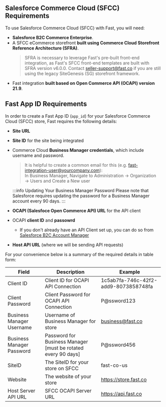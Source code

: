 ## Salesforce Commerce Cloud (SFCC) Requirements

To use Salesforce Commerce Cloud (SFCC) with Fast, you will need:

- **Salesforce B2C Commerce Enterprise**.
- A SFCC eCommerce storefront **built using Commerce Cloud Storefront Reference Architecture (SFRA)**.
  > SFRA is necessary to leverage Fast's pre-built front-end integration, as Fast's SFCC front-end templates are built with SFRA version v6.0.0. Contact [seller-support@fast.co](mailto:seller-support@fast.co) if you are still using the legacy SiteGenesis (SG) storefront framework.
- Fast integration **built based on Open Commerce API (OCAPI) version 21.9**.

## Fast App ID Requirements

In order to create a Fast App ID (`app_id`) for your Salesforce Commerce Cloud (SFCC) store, Fast requires the following details:

- **Site URL**
- **Site ID** for the site being integrated
- Commerce Cloud **Business Manager credentials**, which include username and password.

  > It is helpful to create a common email for this (e.g. fast-integration-user@yourcompany.com): <br/>
  > In Business Manager, Navigate to Administration → Organization → Users and Create a New user

  :::info Updating Your Business Manager Password
  Please note that Salesforce requires updating the password for a Business Manager account every 90 days.
  :::

- **OCAPI (Salesfoce Open Commerce API) URL** for the API client
- OCAPI **client ID** and **passowrd**
  - If you don't already have an API Client set up, you can do so from [Salesforce B2C Account Manager](https://account.demandware.com/)
- **Host API URL** (where we will be sending API requests)

For your convenience below is a summary of the required details in table form:

| Field                     | Description                                                   | Example                              |
| ------------------------- | ------------------------------------------------------------- | ------------------------------------ |
| Client ID                 | Client ID for OCAPI API Connection                            | 1c5ab7fa-746c-42f2-add9-8073858748fa |
| Client Password           | Client Password for OCAPI API Connection                      | P@ssword123                          |
| Business Manager Username | Username of Business Manager for store                        | business@fast.co                     |
| Business Manager Password | Password for Business Manager [must be rotated every 90 days] | P@ssword456                          |
| SiteID                    | The SiteID for your store on SFCC                             | fast-co-us                           |
| Website                   | The website of your store                                     | https://store.fast.co                |
| Host Server API URL       | SFCC OCAPI Server URL                                         | https://api.fast.co                  |
